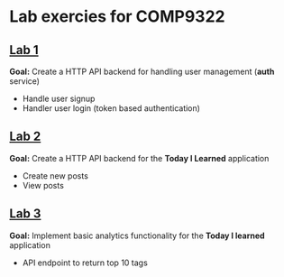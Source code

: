 # Lab exercies for COMP9322

## [Lab 1](./lab-1)

**Goal:** Create a HTTP API backend for handling user management (**auth** service)

- Handle user signup
- Handler user login (token based authentication)

## [Lab 2](./lab-2)

**Goal:** Create a HTTP API backend for the __Today I Learned__ application

- Create new posts
- View posts

## [Lab 3](./lab-3)

**Goal:** Implement basic analytics functionality for the __Today I learned__ application

- API endpoint to return top 10 tags



